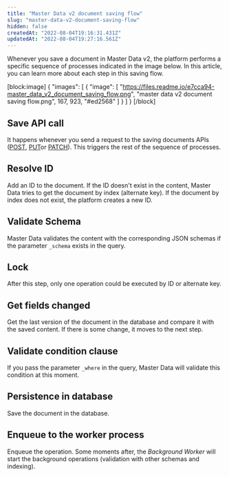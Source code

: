 ```yaml
---
title: "Master Data v2 document saving flow"
slug: "master-data-v2-document-saving-flow"
hidden: false
createdAt: "2022-08-04T19:16:31.431Z"
updatedAt: "2022-08-04T19:27:16.561Z"
---
```

Whenever you save a document in Master Data v2, the platform performs a specific sequence of processes indicated in the image below. In this article, you can learn more about each step in this saving flow.

[block:image]
{
  "images": [
    {
      "image": [
        "https://files.readme.io/e7cca94-master_data_v2_document_saving_flow.png",
        "master data v2 document saving flow.png",
        167,
        923,
        "#ed2568"
      ]
    }
  ]
}
[/block]
## Save API call

It happens whenever you send a request to the saving documents APIs ([POST](https://developers.vtex.com/vtex-rest-api/reference/createnewdocument), [PUT](https://developers.vtex.com/vtex-rest-api/reference/updateentiredocument )or [PATCH](https://developers.vtex.com/vtex-rest-api/reference/updatepartialdocument)). This triggers the rest of the sequence of processes.

## Resolve ID

Add an ID to the document. If the ID doesn't exist in the content, Master Data tries to get the document by index (alternate key). If the document by index does not exist, the platform creates a new ID.

## Validate Schema

Master Data validates the content with the corresponding JSON schemas if the parameter `_schema` exists in the query.

## Lock

After this step, only one operation could be executed by ID or alternate key.

## Get fields changed

Get the last version of the document in the database and compare it with the saved content. If there is some change, it moves to the next step.

## Validate condition clause

If you pass the parameter `_where` in the query, Master Data will validate this condition at this moment.

## Persistence in database

Save the document in the database.

## Enqueue to the worker process

Enqueue the operation. Some moments after, the *Background Worker* will start the background operations (validation with other schemas and indexing).